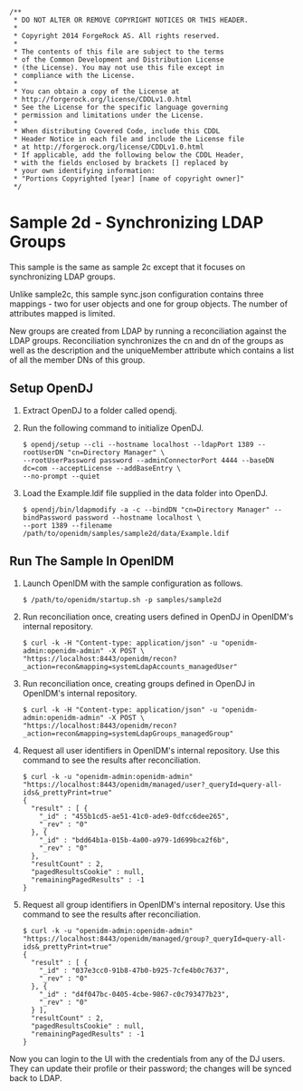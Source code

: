     /**
     * DO NOT ALTER OR REMOVE COPYRIGHT NOTICES OR THIS HEADER.
     *
     * Copyright 2014 ForgeRock AS. All rights reserved.
     *
     * The contents of this file are subject to the terms
     * of the Common Development and Distribution License
     * (the License). You may not use this file except in
     * compliance with the License.
     *
     * You can obtain a copy of the License at
     * http://forgerock.org/license/CDDLv1.0.html
     * See the License for the specific language governing
     * permission and limitations under the License.
     *
     * When distributing Covered Code, include this CDDL
     * Header Notice in each file and include the License file
     * at http://forgerock.org/license/CDDLv1.0.html
     * If applicable, add the following below the CDDL Header,
     * with the fields enclosed by brackets [] replaced by
     * your own identifying information:
     * "Portions Copyrighted [year] [name of copyright owner]"
     */

Sample 2d - Synchronizing LDAP Groups
=====================================

This sample is the same as sample 2c except that it focuses on synchronizing 
LDAP groups.

Unlike sample2c, this sample sync.json configuration contains three mappings - 
two for user objects and one for group objects. The number of attributes mapped 
is limited.

New groups are created from LDAP by running a reconciliation against the LDAP 
groups. Reconciliation synchronizes the cn and dn of the groups as well as the 
description and the uniqueMember attribute which contains a list of all the 
member DNs of this group.

Setup OpenDJ
------------

1.  Extract OpenDJ to a folder called opendj.

2.  Run the following command to initialize OpenDJ.

        $ opendj/setup --cli --hostname localhost --ldapPort 1389 --rootUserDN "cn=Directory Manager" \
        --rootUserPassword password --adminConnectorPort 4444 --baseDN dc=com --acceptLicense --addBaseEntry \
        --no-prompt --quiet

3.  Load the Example.ldif file supplied in the data folder into OpenDJ.

        $ opendj/bin/ldapmodify -a -c --bindDN "cn=Directory Manager" --bindPassword password --hostname localhost \
        --port 1389 --filename /path/to/openidm/samples/sample2d/data/Example.ldif

Run The Sample In OpenIDM
-------------------------

1.  Launch OpenIDM with the sample configuration as follows.

        $ /path/to/openidm/startup.sh -p samples/sample2d

2.  Run reconciliation once, creating users defined in OpenDJ in OpenIDM's internal repository.

        $ curl -k -H "Content-type: application/json" -u "openidm-admin:openidm-admin" -X POST \
        "https://localhost:8443/openidm/recon?_action=recon&mapping=systemLdapAccounts_managedUser"

3.  Run reconciliation once, creating groups defined in OpenDJ in OpenIDM's internal repository.

        $ curl -k -H "Content-type: application/json" -u "openidm-admin:openidm-admin" -X POST \
        "https://localhost:8443/openidm/recon?_action=recon&mapping=systemLdapGroups_managedGroup"

4.  Request all user identifiers in OpenIDM's internal repository. Use this command to see the results after reconciliation.

        $ curl -k -u "openidm-admin:openidm-admin" "https://localhost:8443/openidm/managed/user?_queryId=query-all-ids&_prettyPrint=true"
        {
          "result" : [ {
            "_id" : "455b1cd5-ae51-41c0-ade9-0dfcc6dee265",
            "_rev" : "0"
          }, {
            "_id" : "bdd64b1a-015b-4a00-a979-1d699bca2f6b",
            "_rev" : "0"
          },
          "resultCount" : 2,
          "pagedResultsCookie" : null,
          "remainingPagedResults" : -1
        }

5.  Request all group identifiers in OpenIDM's internal repository. Use this command to see the results after reconciliation.

        $ curl -k -u "openidm-admin:openidm-admin" "https://localhost:8443/openidm/managed/group?_queryId=query-all-ids&_prettyPrint=true"
        {
          "result" : [ {
            "_id" : "037e3cc0-91b8-47b0-b925-7cfe4b0c7637",
            "_rev" : "0"
          }, {
            "_id" : "d4f047bc-0405-4cbe-9867-c0c793477b23",
            "_rev" : "0"
          } ],
          "resultCount" : 2,
          "pagedResultsCookie" : null,
          "remainingPagedResults" : -1
        }

Now you can login to the UI with the credentials from any of the DJ users. They
can update their profile or their password; the changes will be synced back to LDAP.